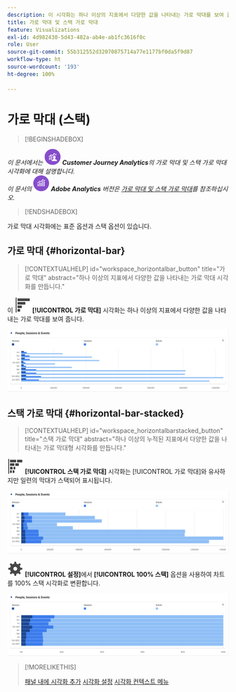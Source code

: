 ```yaml
---
description: 이 시각화는 하나 이상의 지표에서 다양한 값을 나타내는 가로 막대를 보여 줍니다.
title: 가로 막대 및 스택 가로 막대
feature: Visualizations
exl-id: 4d982430-5d43-482a-ab4e-ab1fc3616f0c
role: User
source-git-commit: 55b312552d32070875714a77e1177bf0da5f9d87
workflow-type: ht
source-wordcount: '193'
ht-degree: 100%

---
```


# 가로 막대 (스택)

>[!BEGINSHADEBOX]

_이 문서에서는_ ![CustomerJourneyAnalytics](/help/assets/icons/CustomerJourneyAnalytics.svg) _**Customer Journey Analytics**&#x200B;의 가로 막대 및 스택 가로 막대 시각화에 대해 설명합니다._<br/>_이 문서의_ ![AdobeAnalytics](/help/assets/icons/AdobeAnalytics.svg) _**Adobe Analytics** 버전은 [가로 막대 및 스택 가로 막대](https://experienceleague.adobe.com/ko/docs/analytics/analyze/analysis-workspace/visualizations/horizontal-bar)를 참조하십시오._

>[!ENDSHADEBOX]

가로 막대 시각화에는 표준 옵션과 스택 옵션이 있습니다.

## 가로 막대 {#horizontal-bar}

<!-- markdownlint-disable MD034 -->

>[!CONTEXTUALHELP]
>id="workspace_horizontalbar_button"
>title="가로 막대"
>abstract="하나 이상의 지표에서 다양한 값을 나타내는 가로 막대 시각화를 만듭니다."

<!-- markdownlint-enable MD034 -->


이 ![GraphBarHorizontal](/help/assets/icons/GraphBarHorizontal.svg) **[!UICONTROL 가로 막대]** 시각화는 하나 이상의 지표에서 다양한 값을 나타내는 가로 막대를 보여 줍니다.

![페이지 조회수, 페이지 속도, 방문 수, 진입 수, 종료 수 등의 측정 항목을 보여 주는 가로 막대.](assets/horizontal-bar.png)

## 스택 가로 막대 {#horizontal-bar-stacked}

<!-- markdownlint-disable MD034 -->

>[!CONTEXTUALHELP]
>id="workspace_horizontalbarstacked_button"
>title="스택 가로 막대"
>abstract="하나 이상의 누적된 지표에서 다양한 값을 나타내는 가로 막대형 시각화를 만듭니다."

<!-- markdownlint-enable MD034 -->


![GraphBarHorizontalStacked](/help/assets/icons/GraphBarHorizontalStacked.svg) **[!UICONTROL 스택 가로 막대]** 시각화는 [!UICONTROL 가로 막대]와 유사하지만 일련의 막대가 스택되어 표시됩니다.

![페이지 조회수, 방문 수, 진입 수, 종료 수를 보여 주는 스택 가로 막대.](assets/horizontal-bar-stacked.png)

![설정](/help/assets/icons/Setting.svg) **[!UICONTROL 설정]**&#x200B;에서 **[!UICONTROL 100% 스택]** 옵션을 사용하여 차트를 100% 스택 시각화로 변환합니다.

![스택 가로 막대 100%](assets/horizontal-bar-stacked100.png)


>[!MORELIKETHIS]
>
>[패널 내에 시각화 추가](/help/analysis-workspace/visualizations/freeform-analysis-visualizations.md#add-visualizations-to-a-panel)
>[시각화 설정](/help/analysis-workspace/visualizations/freeform-analysis-visualizations.md#settings)
>[시각화 컨텍스트 메뉴](/help/analysis-workspace/visualizations/freeform-analysis-visualizations.md#context-menu)
>

